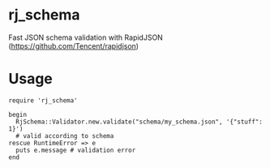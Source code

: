 # rj_schema
Fast JSON schema validation with RapidJSON (https://github.com/Tencent/rapidjson)
# Usage
```
require 'rj_schema'

begin
  RjSchema::Validator.new.validate("schema/my_schema.json", '{"stuff": 1}')
  # valid according to schema
rescue RuntimeError => e
  puts e.message # validation error
end
```
